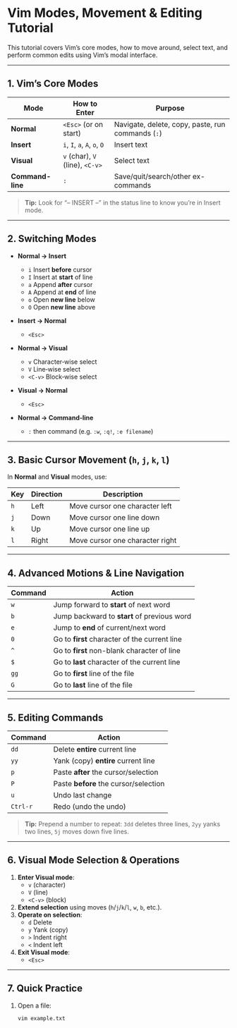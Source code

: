 # Vim Modes, Movement & Editing Tutorial

This tutorial covers Vim’s core modes, how to move around, select text, and perform common edits using Vim’s modal interface.

---

## 1. Vim’s Core Modes

| Mode             | How to Enter                    | Purpose                                           |
| ---------------- | ------------------------------- | ------------------------------------------------- |
| **Normal**       | `<Esc>` (or on start)           | Navigate, delete, copy, paste, run commands (`:`) |
| **Insert**       | `i`, `I`, `a`, `A`, `o`, `O`    | Insert text                                       |
| **Visual**       | `v` (char), `V` (line), `<C-v>` | Select text                                       |
| **Command-line** | `:`                             | Save/quit/search/other ex-commands                |

> **Tip:** Look for “– INSERT –” in the status line to know you’re in Insert mode.

---

## 2. Switching Modes

- **Normal → Insert**

  - `i` Insert **before** cursor
  - `I` Insert at **start** of line
  - `a` Append **after** cursor
  - `A` Append at **end** of line
  - `o` Open **new line** below
  - `O` Open **new line** above

- **Insert → Normal**

  - `<Esc>`

- **Normal → Visual**

  - `v` Character‑wise select
  - `V` Line‑wise select
  - `<C-v>` Block‑wise select

- **Visual → Normal**

  - `<Esc>`

- **Normal → Command-line**
  - `:` then command (e.g. `:w`, `:q!`, `:e filename`)

---

## 3. Basic Cursor Movement (`h`, `j`, `k`, `l`)

In **Normal** and **Visual** modes, use:

| Key | Direction | Description                     |
| --- | --------- | ------------------------------- |
| `h` | Left      | Move cursor one character left  |
| `j` | Down      | Move cursor one line down       |
| `k` | Up        | Move cursor one line up         |
| `l` | Right     | Move cursor one character right |

---

## 4. Advanced Motions & Line Navigation

| Command | Action                                        |
| ------- | --------------------------------------------- |
| `w`     | Jump forward to **start** of next word        |
| `b`     | Jump backward to **start** of previous word   |
| `e`     | Jump to **end** of current/next word          |
| `0`     | Go to **first** character of the current line |
| `^`     | Go to **first** non-blank character of line   |
| `$`     | Go to **last** character of the current line  |
| `gg`    | Go to **first** line of the file              |
| `G`     | Go to **last** line of the file               |

---

## 5. Editing Commands

| Command  | Action                                |
| -------- | ------------------------------------- |
| `dd`     | Delete **entire** current line        |
| `yy`     | Yank (copy) **entire** current line   |
| `p`      | Paste **after** the cursor/selection  |
| `P`      | Paste **before** the cursor/selection |
| `u`      | Undo last change                      |
| `Ctrl‑r` | Redo (undo the undo)                  |

> **Tip:** Prepend a number to repeat: `3dd` deletes three lines, `2yy` yanks two lines, `5j` moves down five lines.

---

## 6. Visual Mode Selection & Operations

1. **Enter Visual mode**:
   - `v` (character)
   - `V` (line)
   - `<C-v>` (block)
2. **Extend selection** using moves (`h`/`j`/`k`/`l`, `w`, `b`, etc.).
3. **Operate on selection**:
   - `d` Delete
   - `y` Yank (copy)
   - `>` Indent right
   - `<` Indent left
4. **Exit Visual mode**:
   - `<Esc>`

---

## 7. Quick Practice

1. Open a file:
   ```bash
   vim example.txt
   ```
